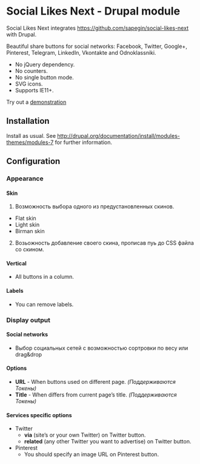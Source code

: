 # Social Likes Next - Drupal module
Social Likes Next integrates https://github.com/sapegin/social-likes-next with Drupal.

Beautiful share buttons for social networks: Facebook, Twitter, Google+, Pinterest, Telegram, LinkedIn, Vkontakte and Odnoklassniki.

- No jQuery dependency.
- No counters.
- No single button mode.
- SVG icons.
- Supports IE11+.

Try out a [demonstration](http://social-likes-next.js.org/)

## Installation
Install as usual.
See http://drupal.org/documentation/install/modules-themes/modules-7 for further information.

## Configuration
### Appearance
#### Skin
1. Возможность выбора одного из предустановленных скинов.
  * Flat skin
  * Light skin
  * Birman skin
2. Возьожность добавление своего скина, прописав пуь до CSS файла со скином.

#### Vertical
* All buttons in a column.

#### Labels
* You can remove labels.

### Display output
#### Social networks
* Выбор социальных сетей с возможностью сортровки по весу или drag&drop

#### Options
* **URL** - When buttons used on different page. _(Поддерживаются Токены)_
* **Title** - When differs from current page’s title. _(Поддерживаются Токены)_

#### Services specific options
* Twitter
  * **via** (site’s or your own Twitter) on Twitter button.
  * **related** (any other Twitter you want to advertise) on Twitter button.
* Pinterest
  * You should specify an image URL on Pinterest button.
